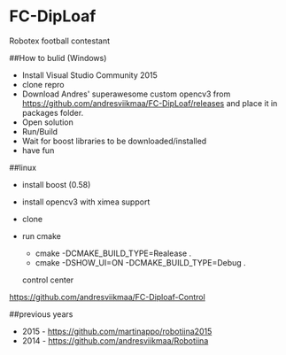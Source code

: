 # FC-DipLoaf
Robotex football contestant


##How to bulid (Windows)
* Install Visual Studio Community 2015
* clone repro
* Download Andres' superawesome custom opencv3 from https://github.com/andresviikmaa/FC-DipLoaf/releases and place it in packages folder.
* Open solution
* Run/Build
* Wait for boost libraries to be downloaded/installed
* have fun

##linux
* install boost (0.58)
* install opencv3 with ximea support
* clone
* run cmake
  * cmake -DCMAKE_BUILD_TYPE=Realease .
  * cmake -DSHOW_UI=ON -DCMAKE_BUILD_TYPE=Debug .
  
  control center
  
 https://github.com/andresviikmaa/FC-Diploaf-Control


##previous years
* 2015 - https://github.com/martinappo/robotiina2015
* 2014 - https://github.com/andresviikmaa/Robotiina
